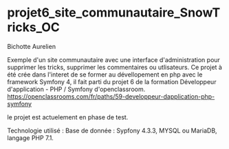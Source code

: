 # projet6_site_communautaire_SnowTricks_OC

Bichotte Aurelien

Exemple d'un site communautaire avec une interface d'administration pour supprimer les tricks, supprimer les commentaires ou utlisateurs.
Ce projet à été crée dans l'interet de se former au dévellopement en php avec le framework Symfony 4, il fait parti du projet 6 de la formation Développeur d'application - PHP / Symfony d'openclassroom.
https://openclassrooms.com/fr/paths/59-developpeur-dapplication-php-symfony


le projet est actuelement en phase de test.



Technologie utilisé :
Base de donnée : Sypfony 4.3.3, MYSQL ou MariaDB, langage PHP 7.1.
